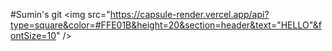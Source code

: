 #Sumin's git
<img src="https://capsule-render.vercel.app/api?type=square&color=#FFE01B&height=20&section=header&text="HELLO"&fontSize=10" />
